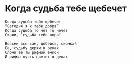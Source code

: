 # Когда судьба тебе щебечет

```text
Когда судьба тебе щебечет
“Сегодня я к тебе добра”
Когда судьба то чет то нечет
Скажи, "судьба тебе пора"

Возьми все сам, добейся, скомкай
Ее, судьбу держи в руках
Сломи ее ты рифмой емкой
И рифма пусть цветет в делах
```